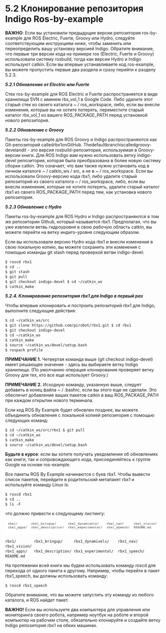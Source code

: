 # 5.2 Клонирование репозитория Indigo Ros-by-example

**ВАЖНО**: Если вы установили предыдущие версии репозитория ros-by-example для ROS Electric, Fuerte, Groovy или Hydro, следуйте соответствующим инструкциям ниже, чтобы заменить или переопределить вашу установку версией Indigo. Обратите внимание, что первые три версии кода на примере ros \(Electric, Fuerte и Groovy\) использовали систему rosbuild, тогда как версии Hydro и Indigo используют catkin. Если вы впервые устанавливаете код ros-example, вы можете пропустить первые два раздела и сразу перейти к разделу 5.2.3.

_**5.2.1 Обновление от Electric или Fuerte**_ 

Стек ros-by-example для ROS Electric и Fuerte распространяется в виде хранилища SVN с именем rbx\_vol\_1 в Google Code. Либо удалите этот старый стек из своего каталога ~ / ros\_workspace, либо, если вы внесли изменения, которые вы не хотите потерять, переместите старый каталог rbx\_vol\_1 из вашего ROS\_PACKAGE\_PATH перед установкой нового репозитория. 

_**5.2.2 Обновление с Groovy**_ 

Пакеты ros-by-example для ROS Groovy и Indigo распространяются как Git-репозиторий calledrbx1onGitHub. Thedefaultbranchiscalledgroovy-develandit - это версия rosbuild-репозитория, используемая в Groovy-версии книги. Для ROS Indigo вам нужно использовать ветку indigo-devel репозитория, которая была преобразована в более новую систему сборки catkin. Это означает, что вам также нужно установить код в личном каталоге ~ / catkin\_ws / src, а не в ~ / ros\_workspace. Если вы использовали Groovy-версию кода rbx1, либо удалите старый репозиторий из своего каталога ~ / ros\_workspace, либо, если вы внесли изменения, которые не хотите потерять, удалите старый каталог rbx1 из своего ROS\_PACKAGE\_PATH перед тем, как установка нового репозитория. 

_**5.2.3 Обновление с Hydro**_ 

Пакеты ros-by-example для ROS Hydro и Indigo распространяются в том же репозитории Github, который называется rbx1. Предполагая, что вы уже извлекли ветвь гидроуровня в свою рабочую область catkin, вы можете перейти на ветку индиго-уровня следующим образом. 

Если вы использовали версию Hydro кода rbx1 и внесли изменения в свою локальную копию, вы можете сохранить эти изменения с помощью команды git stash перед проверкой ветви indigo-devel:

```text
$ roscd rbx1
$ cd ..
$ git stash
$ git pull
$ git checkout indigo-devel $ cd ~/catkin_ws
$ catkin_make
```

_**5.2.4. Клонирование репозитория rbx1 для Indigo в первый раз**_ 

Чтобы впервые клонировать и построить репозиторий rbx1 для Indigo, выполните следующие действия:

```text
$ cd ~/catkin_ws/src
$ git clone https://github.com/pirobot/rbx1.git $ cd rbx1
$ git checkout indigo-devel
$ cd ~/catkin_ws
$ catkin_make
$ source ~/catkin_ws/devel/setup.bash
$ rospack profile
```

**ПРИМЕЧАНИЕ 1.** Четвертая команда выше \(git checkout indigo-devel\) имеет решающее значение - здесь вы выбираете ветку Indigo хранилища. \(По умолчанию операция клонирования проверяет ветку Groovy для тех, кто все еще использует Groovy.\) 

**ПРИМЕЧАНИЕ 2.** Исходную команду, указанную выше, следует добавить в конец файла ~ / .bashrc, если вы этого еще не сделали. Это обеспечит добавление ваших пакетов catkin в ваш ROS\_PACKAGE\_PATH при каждом открытии нового терминала.

 Если код ROS By Example будет обновлен позднее, вы можете объединить обновления с локальной копией репозитория с помощью следующих команд:

```text
$ cd ~/catkin_ws/src/rbx1 $ git pull
$ cd ~/catkin_ws
$ catkin_make
$ source ~/catkin_ws/devel/setup.bash
```

**Будьте в курсе**: если вы хотите получать уведомления об обновлениях как книги, так и сопровождающего кода, присоединяйтесь к группе Google на основе ros-example.

 Все пакеты ROS By Example начинаются с букв rbx1. Чтобы вывести список пакетов, перейдите в родительский метапакет rbx1 и используйте команду Linux ls:

```text
$ roscd rbx1 
$ cd ..
$ ls -F
```

что должно привести к следующему листингу:

![](.gitbook/assets/snimok-ekrana-2020-05-31-v-13.26.56.png)

```text
rbx1/        rbx1_bringup/     rbx1_dynamixels/    rbx1_nav/    rbx1_vision/
rbx1_apps/   rbx1_description/ rbx1_experimental/  rbx1_speech/ README.md
```

На протяжении всей книги мы будем использовать команду roscd для перехода от одного пакета к другому. Например, чтобы перейти в пакет rbx1\_speech, вы должны использовать команду:

```text
$ roscd rbx1_speech
```

Обратите внимание, что вы можете запустить эту команду из любого каталога, и ROS найдет пакет.

 **ВАЖНО!** Если вы используете два компьютера для управления или мониторинга своего робота, например ноутбук на роботе и второй компьютер на рабочем столе, обязательно клонируйте и создайте ветку Indigo репозитория rbx1 на обеих машинах.

